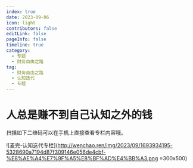 ```yaml
---
index: true
date: 2023-09-06
icon: light
contributors: false
editLink: false
pageInfo: false
timeline: true
category:
  - 专题
  - 财务自由之路
tag:
  - 财务自由之路
  - 认知迭代
  - 专题
---
```


# 人总是赚不到自己认知之外的钱

扫描如下二维码可以在手机上直接查看专栏内容哦。

![麦完-认知迭代专栏](http://wenchao.ren/img/2023/09/1693934195-5328690a7194d87f309146e056de4cbf-%E8%AE%A4%E7%9F%A5%E8%BF%AD%E4%BB%A3.png =300x500)